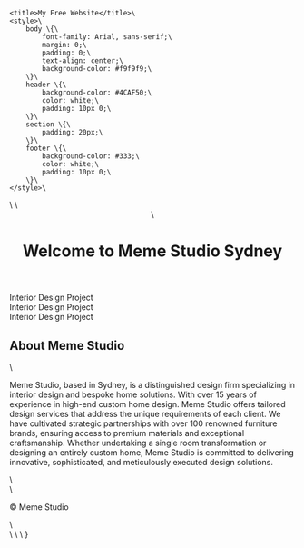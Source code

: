     <title>My Free Website</title>\
    <style>\
        body \{\
            font-family: Arial, sans-serif;\
            margin: 0;\
            padding: 0;\
            text-align: center;\
            background-color: #f9f9f9;\
        \}\
        header \{\
            background-color: #4CAF50;\
            color: white;\
            padding: 10px 0;\
        \}\
        section \{\
            padding: 20px;\
        \}\
        footer \{\
            background-color: #333;\
            color: white;\
            padding: 10px 0;\
        \}\
    </style>\
</head>\
<body>\
    <header>\
        <h1>Welcome to Meme Studio Sydney</h1>
    </header>Interior Design Project 
    <section>Interior Design Project 
    </section>Interior Design Project        
        <h2>About Meme Studio</h2>\
        <p>Meme Studio, based in Sydney, is a distinguished design firm specializing in interior design and bespoke home solutions. With over 15 years of experience in high-end custom home design. Meme Studio offers tailored design services that address the unique requirements of each client. We have cultivated strategic partnerships with over 100 renowned furniture brands, ensuring access to premium materials and exceptional craftsmanship. Whether undertaking a single room transformation or designing an entirely custom home, Meme Studio is committed to delivering innovative, sophisticated, and meticulously executed design solutions.</p>\
    </section>
    <footer>\
        <p>&copy; Meme Studio</p>\
    </footer>\
</body>\
</html>\
}
